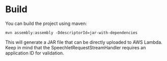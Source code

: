 # Build
You can build the project using maven:

```
mvn assembly:assembly -DdescriptorId=jar-with-dependencies
```

This will generate a JAR file that can be directly uploaded to AWS Lambda. Keep in mind that the SpeechletRequestStreamHandler requires an application ID for validation.

